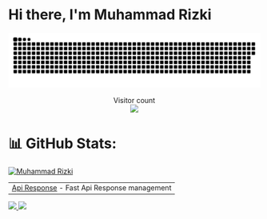 # Hi there, I'm Muhammad Rizki 
<p align="center">
<a href=#><img src="contributions.svg"></a>
  </p>
<p align="center"> 
  Visitor count<br>
  <img src="https://profile-counter.glitch.me/MRizki28/count.svg" />
</p>

# 📊 GitHub Stats:

<p align="left"> <a href="https://github.com/MRizki28"><img src="https://github-profile-trophy.vercel.app/?username=MRizki28" alt="Muhammad Rizki" /></a> </p>

 <table align="center">
        <tr>
            <td><a href="https://github.com/MRizki28/MRizki28-ApiResponse">Api Response</a> - Fast Api Response management</td>
        </tr>
  </table>
    
<p align="left">
<a href="https://github.com/MRizki28">
  <img height="180em" src="https://github-readme-stats-eight-theta.vercel.app/api?username=MRizki28&show_icons=true&theme=radical&include_all_commits=true&count_private=true"/>
  <img height="180em" src="https://github-readme-stats-eight-theta.vercel.app/api/top-langs/?username=MRizki28&layout=compact&langs_count=8&theme=radical"/>
</a>
</p>

[webdev]: https://github.com/MRizki28/MRizki28

